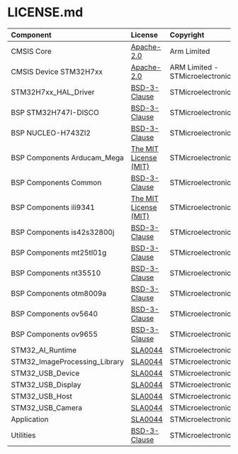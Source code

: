 # LICENSE.md

| Component                       | License              | Copyright |
|:---------                       |:-------              |:----------|
| CMSIS Core                      | [Apache-2.0](./Drivers/CMSIS/Core/LICENSE.txt)   | Arm Limited |
| CMSIS Device STM32H7xx          | [Apache-2.0](./Drivers/CMSIS/Device/ST/STM32H7xx/LICENSE.md)              | ARM Limited - STMicroelectronics    |
| STM32H7xx_HAL_Driver            | [BSD-3-Clause](./Drivers/STM32H7xx_HAL_Driver/LICENSE.md)         | STMicroelectronics |
| BSP STM32H747I-DISCO            | [BSD-3-Clause](./Drivers/BSP/STM32H747I-DISCO/LICENSE.md)         | STMicroelectronics |
| BSP NUCLEO-H743ZI2              | [BSD-3-Clause](./Drivers/BSP/NUCLEO-H743ZI2/LICENSE.md)         | STMicroelectronics |
| BSP Components Arducam_Mega     | [The MIT License (MIT)](./Drivers/BSP/Components/Arducam_Mega/LICENSE.md)         | STMicroelectronics |
| BSP Components Common           | [BSD-3-Clause](./Drivers/BSP/Components/Common/LICENSE.md)         | STMicroelectronics |
| BSP Components ili9341          | [The MIT License (MIT)](./Drivers/BSP/Components/ili9341/LICENSE.txt)         | STMicroelectronics |
| BSP Components is42s32800j      | [BSD-3-Clause](./Drivers/BSP/Components/is42s32800j/LICENSE.md)         | STMicroelectronics |
| BSP Components mt25tl01g        | [BSD-3-Clause](./Drivers/BSP/Components/mt25tl01g/LICENSE.md)         | STMicroelectronics |
| BSP Components nt35510          | [BSD-3-Clause](./Drivers/BSP/Components/nt35510/LICENSE.md)         | STMicroelectronics |
| BSP Components otm8009a         | [BSD-3-Clause](./Drivers/BSP/Components/otm8009a/LICENSE.md)         | STMicroelectronics |
| BSP Components ov5640           | [BSD-3-Clause](./Drivers/BSP/Components/ov5640/LICENSE.md)         | STMicroelectronics |
| BSP Components ov9655           | [BSD-3-Clause](./Drivers/BSP/Components/ov9655/LICENSE.md)         | STMicroelectronics |
| STM32_AI_Runtime                | [SLA0044](./Middlewares/ST/STM32_AI_Runtime/LICENSE.md)              | STMicroelectronics |
| STM32_ImageProcessing_Library   | [SLA0044](./Middlewares/ST/STM32_ImageProcessing_Library/LICENSE.md)              | STMicroelectronics |
| STM32_USB_Device                | [SLA0044](./Middlewares/ST/STM32_USB_Device/LICENSE.md)              | STMicroelectronics |
| STM32_USB_Display               | [SLA0044](./Middlewares/ST/STM32_USB_Display/LICENSE.md)              | STMicroelectronics |
| STM32_USB_Host                  | [SLA0044](./Middlewares/ST/STM32_USB_Host/LICENSE.md)              | STMicroelectronics |
| STM32_USB_Camera                | [SLA0044](./Middlewares/ST/STM32_USB_Camera/LICENSE.md)              | STMicroelectronics |
| Application                     | [SLA0044](./Application/LICENSE.md)              | STMicroelectronics |
| Utilities                       | [BSD-3-Clause](./Utilities/LICENSE.md)         | STMicroelectronics |


